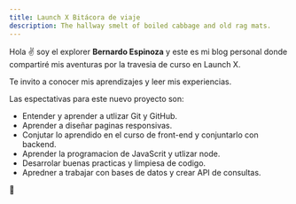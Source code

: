 ```yaml
---
title: Launch X Bitácora de viaje
description: The hallway smelt of boiled cabbage and old rag mats.
---
```


Hola ✌️  soy el explorer **Bernardo Espinoza** y este es mi blog personal donde compartiré mis aventuras por la travesia de curso en Launch X.

Te invito a conocer mis aprendizajes y leer mis experiencias.

Las espectativas para este nuevo proyecto son:

- Entender y aprender a utlizar Git y GitHub.
- Aprender a diseñar paginas responsivas. 
- Conjutar lo aprendido en el curso de front-end y conjuntarlo con backend.
- Aprender la programacion de JavaScrit y utlizar node.
- Desarrolar buenas practicas y limpiesa de codigo. 
- Apredner a trabajar con bases de datos y crear API de consultas. 

🚀
